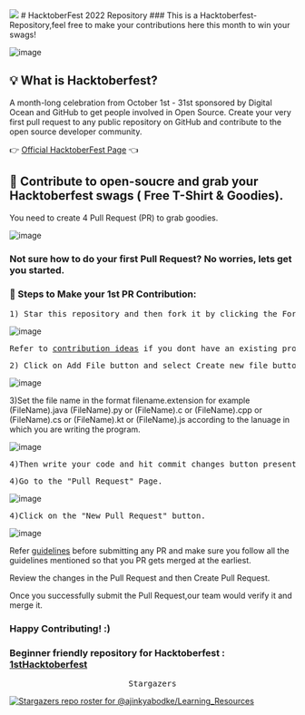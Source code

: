 <img src="https://repository-images.githubusercontent.com/300799247/9dc84b95-dfaf-47eb-9324-0240028a3b42">
# HacktoberFest 2022 Repository
### This is a Hacktoberfest-Repository,feel free to make your contributions here this month to win your swags!


![image](https://user-images.githubusercontent.com/64553247/194567913-5afe7d1a-1c13-4223-90cd-2b0c05680339.png)

## 💡 What is Hacktoberfest?
A month-long celebration from October 1st - 31st sponsored by Digital Ocean and GitHub to get people involved in Open Source. Create your very first pull request to any public repository on GitHub and contribute to the open source developer community.

👉 <a href="https://hacktoberfest.digitalocean.com/">Official HacktoberFest Page</a> 👈

## 👕 Contribute to open-soucre and grab your Hacktoberfest swags ( Free T-Shirt & Goodies).

You need to create 4 Pull Request (PR) to grab goodies.


![image](https://user-images.githubusercontent.com/64553247/136261073-a6cf1ead-4c46-4f80-ae2e-739f036c6971.png)


### Not sure how to do your first Pull Request? No worries, lets get you started.


### 👣 Steps to Make your 1st PR Contribution:
<div align="left">
    <pre>1) Star this repository and then fork it by clicking the Fork button in the top right of this page.</pre>
</div>

![image](https://user-images.githubusercontent.com/62661565/136343512-77eb0745-7d0e-435a-bdee-134ee39e3530.png)

<div align="left">
    <pre>Refer to <a href="https://github.com/ajinkyabodke/Learning_Resources/blob/main/contribution-ideas">contribution ideas</a> if you dont have an existing project and would like to contribute this repository.</pre>  
</div>

<div align="left">
       <pre>2) Click on Add File button and select Create new file button in your personal copy of this repository(forked repo) or you can add file by dragging and dropping files from your PC in the upload files window.   </pre>
</div>

![image](https://user-images.githubusercontent.com/62661565/136341754-d8ee19c4-ffe6-41c4-bcd9-0215ef23272e.png)

3)Set the file name in the format filename.extension for example (FileName).java (FileName).py or (FileName).c or (FileName).cpp or (FileName).cs or (FileName).kt or (FileName).js according to the lanuage in which you are writing the program.

![image](https://user-images.githubusercontent.com/62661565/136347300-220aa6a5-28bc-479e-847c-4847d034a55a.png)


<div align="left">
    <pre>4)Then write your code and hit commit changes button present below the text editor.</pre>
</div>

<div align="left">
    <pre>4)Go to the "Pull Request" Page.</pre>
</div>

![image](https://user-images.githubusercontent.com/62661565/135964313-33b99592-96b9-4989-892b-14d1c2d9a3be.png)

<div align="left">
    <pre>4)Click on the "New Pull Request" button.</pre>
</div>

![image](https://user-images.githubusercontent.com/62661565/135964176-e65bb8c1-41ab-463e-a771-6f7ea97e274d.png)

<div align="left">
Refer <a href="https://github.com/ajinkyabodke/CPP-Java_Resorces/blob/main/guidelines.txt">guidelines</a> before submitting any PR and make sure you follow all the guidelines mentioned so that you PR gets merged at the earliest.

Review the changes in the Pull Request and then Create Pull Request.

Once you successfully submit the Pull Request,our team would verify it and merge it.

### Happy Contributing! :)
    
</div>

   ### Beginner friendly repository for Hacktoberfest : <a href="https://github.com/viveeeeeek/1sthacktoberfest/">1stHacktoberfest</a>
   

<div align="center">
    <pre>Stargazers</pre>
</div>

[![Stargazers repo roster for @ajinkyabodke/Learning_Resources](https://reporoster.com/stars/dark/ajinkyabodke/Learning_Resources)](https://github.com/ajinkyabodke/Learning_Resources/stargazers)

